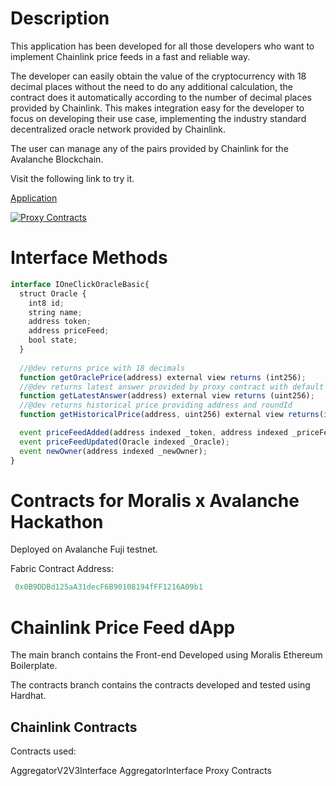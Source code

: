 # Description

This application has been developed for all those developers who want to implement Chainlink price feeds in a fast and reliable way.

The developer can easily obtain the value of the cryptocurrency with 18 decimal places without the need to do any additional calculation, the contract does it automatically according to the number of decimal places provided by Chainlink. This makes integration easy for the developer to focus on developing their use case, implementing the industry standard decentralized oracle network provided by Chainlink.

The user can manage any of the pairs provided by Chainlink for the Avalanche Blockchain.

Visit the following link to try it.

[Application](https://eft3ygowizon.usemoralis.com/oraclefabric)

[![Proxy Contracts](https://i.postimg.cc/VvkZcLMP/Captura.png)](https://postimg.cc/zb4FCN0x)

# Interface Methods

```jsx
interface IOneClickOracleBasic{
  struct Oracle {
    int8 id;
    string name;
    address token;
    address priceFeed;
    bool state;
  }
  
  //@dev returns price with 18 decimals
  function getOraclePrice(address) external view returns (int256);    
  //@dev returns latest answer provided by proxy contract with default decimals
  function getLatestAnswer(address) external view returns (uint256);
  //@dev returns historical price providing address and roundId
  function getHistoricalPrice(address, uint256) external view returns(int256);

  event priceFeedAdded(address indexed _token, address indexed _priceFeed);
  event priceFeedUpdated(Oracle indexed _Oracle);
  event newOwner(address indexed _newOwner);
}
```
 

# Contracts for Moralis x Avalanche Hackathon

Deployed on Avalanche Fuji testnet.

Fabric Contract Address:

```jsx
 0x0B9DDBd125aA31decF6B90108194fFF1216A09b1
 ```

# Chainlink Price Feed dApp


The main branch contains the Front-end Developed using Moralis Ethereum Boilerplate.

The contracts branch contains the contracts developed and tested using Hardhat.

## Chainlink Contracts

Contracts used:

AggregatorV2V3Interface
AggregatorInterface
Proxy Contracts